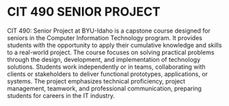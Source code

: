 # CIT 490 SENIOR PROJECT
CIT 490: Senior Project at BYU-Idaho is a capstone course designed for seniors in the Computer Information Technology program. It provides students with the opportunity to apply their cumulative knowledge and skills to a real-world project. The course focuses on solving practical problems through the design, development, and implementation of technology solutions. Students work independently or in teams, collaborating with clients or stakeholders to deliver functional prototypes, applications, or systems. The project emphasizes technical proficiency, project management, teamwork, and professional communication, preparing students for careers in the IT industry.
